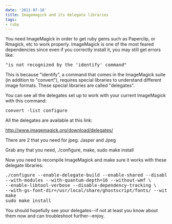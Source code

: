 ```yaml
---
date: '2011-07-18'
title: Imagemagick and its delegate libraries
tags: 
- ruby
---
```

<p>You need ImageMagick in order to get ruby gems such as Paperclip, or Rmagick, etc to work properly. ImageMagick is one of the most feared dependencies since even if you correctly install it, you may still get errors like:</p>
<pre>"is not recognized by the 'identify' command"</pre>
<p>This is because "identify", a command that comes in the ImageMagick suite (in addition to "convert"), requires special libraries to understand different image formats. These special libraries are called "delegates".</p>
<p>You can see all the delegates set up to work with your current ImageMagick with this command:</p>
<pre>convert -list configure</pre>
<p><span><span>All the delegates are available at this link:</span></span></p>
<p><span><span><a href="http://www.imagemagick.org/download/delegates/">http://www.imagemagick.org/download/delegates/</a></span></span></p>
<p><span><span>There are 2 that you need for jpeg: </span></span>Jasper and Jpeg</p>
<p>Grab any that you need, ./configure, make, sudo make install </p>
<p>Now you need to recompile ImageMagick and make sure it works with these delegate libraries:</p>
<pre>./configure --enable-delegate-build --enable-shared --disable-static \
--with-modules --with-quantum-depth=16 --without-wmf \
--enable-libtool-verbose --disable-dependency-tracking \
--with-gs-font-dir=/usr/local/share/ghostscript/fonts/ --with-lqr
make
sudo make install
</pre>
<p>You should hopefully see your delegates--if not at least you know about them now and can troubleshoot further--enjoy.</p>
